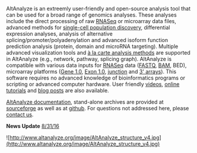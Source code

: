 AltAnalyze is an extreemly user-friendly and open-source analysis tool that can be used for a broad range of genomics analyses. These analyses include the direct processing of raw [RNASeq](RNASeq) or microarray data files, advanced methods for [single-cell population discovery](http://altanalyze.blogspot.com/2016/08/introducing-powerful-and-easy-to-use.html), differential expression analyses, analysis of alternative splicing/promoter/polyadenylation and advanced isoform function prediction analysis (protein, domain and microRNA targeting). Multiple advanced visualization tools and [à la carte analysis methods](Tutorials) are supported in AltAnalyze (e.g., network, pathway, splicing graph). AltAnalyze is compatible with various data inputs for [RNASeq](RNASeq) data ([FASTQ](http://altanalyze.blogspot.com/2016/08/using-ultrafast-sequence.html), [BAM](http://altanalyze.blogspot.com/2016/08/bye-bye-bed-files-welcome-bam.html), BED), microarray platforms ([Gene 1.0](AffyGeneArray), [Exon 1.0](AffyExonArray), [junction](JAY) and [3' arrays](CompatibleArrays)). This software requires no advanced knowledge of bioinformatics programs or scripting or advanced computer hardware. User friendly [videos](https://www.google.com/#q=altanalyze&tbm=vid), [online tutorials](Tutorials) and [blog posts](http://altanalyze.blogspot.com/) are also available.

[AltAnalyze documentation](http://www.altanalyze.org/help_main.htm), stand-alone archives are provided at [sourceforge](https://sourceforge.net/projects/altanalyze/files/) as well as at [github](https://github.com/nsalomonis/altanalyze). For questions not addressed here, please [contact us](ContactUs).

**News Update** [8/31/16](News)

![http://www.altanalyze.org/image/AltAnalyze_structure_v4.jpg](http://www.altanalyze.org/image/AltAnalyze_structure_v4.jpg)
